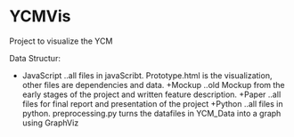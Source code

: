# YCMVis

Project to visualize the YCM

Data Structur:
+ JavaScript
..all files in javaScribt. Prototype.html is the visualization, other files are dependencies and data.
+Mockup
..old Mockup from the early stages of the project and written feature description.
+Paper
..all files for final report and presentation of the project
+Python
..all files in python. preprocessing.py turns the datafiles in YCM_Data into a graph using GraphViz